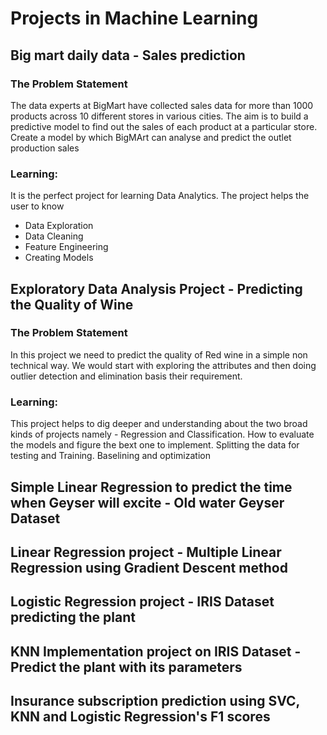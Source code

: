 # Projects in Machine Learning

## Big mart daily data - Sales prediction  

### The Problem Statement

The data experts at BigMart have collected sales data for more than 1000 products across 10 different stores in various cities. The aim is to build a predictive model to find out the sales of each product at a particular store. Create a model by which BigMArt can analyse and predict the outlet production sales

### Learning:
It is the perfect project for learning Data Analytics. The project helps the user to know 
- Data Exploration
- Data Cleaning
- Feature Engineering
- Creating Models


## Exploratory Data Analysis Project - Predicting the Quality of Wine

### The Problem Statement

In this project we need to predict the quality of Red wine in a simple non technical way. We would start with exploring the attributes and then doing outlier detection and elimination basis their requirement. 

### Learning:
This project helps to dig deeper and understanding about the two broad kinds of projects namely - Regression and Classification.
How to evaluate the models and figure the bext one to implement.
Splitting the data for testing and Training.
Baselining and optimization

## Simple Linear Regression to predict the time when Geyser will excite - Old water Geyser Dataset
## Linear Regression project - Multiple Linear Regression using Gradient Descent method
## Logistic Regression project - IRIS Dataset predicting the plant 
## KNN Implementation project on IRIS Dataset - Predict the plant with its parameters
## Insurance subscription prediction using SVC, KNN and Logistic Regression's F1 scores





